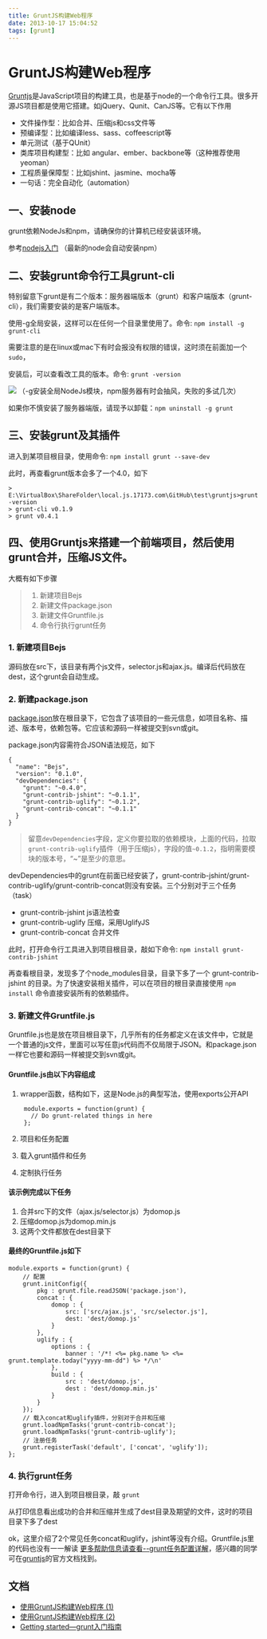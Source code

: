 ```yaml
---
title: GruntJS构建Web程序
date: 2013-10-17 15:04:52
tags: [grunt]
---
```

# GruntJS构建Web程序 #


[Gruntjs](http://gruntjs.com/)是JavaScript项目的构建工具，也是基于node的一个命令行工具。很多开源JS项目都是使用它搭建。如jQuery、Qunit、CanJS等。它有以下作用

- 文件操作型：比如合并、压缩js和css文件等
- 预编译型：比如编译less、sass、coffeescript等
- 单元测试（基于QUnit）
- 类库项目构建型：比如 angular、ember、backbone等（这种推荐使用yeoman）
- 工程质量保障型：比如jshint、jasmine、mocha等
- 一句话：完全自动化（automation）

## 一、安装node ##

grunt依赖NodeJs和npm，请确保你的计算机已经安装该环境。

参考[nodejs入门](http://nodejs.org/) （最新的node会自动安装npm）

## 二、安装grunt命令行工具grunt-cli ##

特别留意下grunt是有二个版本：服务器端版本（grunt）和客户端版本（grunt-cli），我们需要安装的是客户端版本。

使用-g全局安装，这样可以在任何一个目录里使用了。命令: `npm install -g grunt-cli`

需要注意的是在linux或mac下有时会报没有权限的错误，这时须在前面加一个`sudo`，

安装后，可以查看改工具的版本。命令: `grunt -version`

![](/images/grunt-1.gif)
（-g安装全局NodeJs模块，npm服务器有时会抽风，失败的多试几次）

如果你不慎安装了服务器端版，请现予以卸载：`npm uninstall -g grunt`

## 三、安装grunt及其插件 ##

进入到某项目根目录，使用命令: `npm install grunt --save-dev`

此时，再查看grunt版本会多了一个4.0，如下

    > E:\VirtualBox\ShareFolder\local.js.17173.com\GitHub\test\gruntjs>grunt -version
    > grunt-cli v0.1.9
    > grunt v0.4.1

## 四、使用Gruntjs来搭建一个前端项目，然后使用grunt合并，压缩JS文件。 ##

大概有如下步骤

> 1. 新建项目Bejs
> 1. 新建文件package.json
> 1. 新建文件Gruntfile.js
> 1. 命令行执行grunt任务


### 1. 新建项目Bejs ###

源码放在src下，该目录有两个js文件，selector.js和ajax.js。编译后代码放在dest，这个grunt会自动生成。

### 2. 新建package.json ###

[package.json](https://npmjs.org/doc/json.html)放在根目录下，它包含了该项目的一些元信息，如项目名称、描述、版本号，依赖包等。它应该和源码一样被提交到svn或git。

package.json内容需符合JSON语法规范，如下

	{
	  "name": "Bejs",
	  "version": "0.1.0",
	  "devDependencies": {
		"grunt": "~0.4.0",
		"grunt-contrib-jshint": "~0.1.1",
		"grunt-contrib-uglify": "~0.1.2",
		"grunt-contrib-concat": "~0.1.1"
	  }
	}

> 留意`devDependencies`字段，定义你要拉取的依赖模块，上面的代码，拉取`grunt-contrib-uglify`插件（用于压缩js），字段的值`~0.1.2`，指明需要模块的版本号，“~”是至少的意思。

devDependencies中的grunt在前面已经安装了，grunt-contrib-jshint/grunt-contrib-uglify/grunt-contrib-concat则没有安装。三个分别对于三个任务（task）

- grunt-contrib-jshint js语法检查
- grunt-contrib-uglify 压缩，采用UglifyJS
- grunt-contrib-concat 合并文件


此时，打开命令行工具进入到项目根目录，敲如下命令: `npm install grunt-contrib-jshint`

再查看根目录，发现多了个node_modules目录，目录下多了一个 grunt-contrib-jshint 的目录。为了快速安装相关插件，可以在项目的根目录直接使用 `npm install` 命令直接安装所有的依赖插件。

### 3. 新建文件Gruntfile.js ###

Gruntfile.js也是放在项目根目录下，几乎所有的任务都定义在该文件中，它就是一个普通的js文件，里面可以写任意js代码而不仅局限于JSON。和package.json一样它也要和源码一样被提交到svn或git。

#### Gruntfile.js由以下内容组成 ####


1. wrapper函数，结构如下，这是Node.js的典型写法，使用exports公开API
 
	    module.exports = function(grunt) {
	      // Do grunt-related things in here
	    };

1. 项目和任务配置
1. 载入grunt插件和任务
1. 定制执行任务



#### 该示例完成以下任务 ####

1. 合并src下的文件（ajax.js/selector.js）为domop.js
1. 压缩domop.js为domop.min.js
1. 这两个文件都放在dest目录下

#### 最终的Gruntfile.js如下 ####

	module.exports = function(grunt) {
	    // 配置
	    grunt.initConfig({
	        pkg : grunt.file.readJSON('package.json'),
	        concat : {
	            domop : {
	                src: ['src/ajax.js', 'src/selector.js'],
	                dest: 'dest/domop.js'
	            }
	        },
	        uglify : {
	            options : {
	                banner : '/*! <%= pkg.name %> <%= grunt.template.today("yyyy-mm-dd") %> */\n'
	            },
	            build : {
	                src : 'dest/domop.js',
	                dest : 'dest/domop.min.js'
	            }
	        }
	    });
	    // 载入concat和uglify插件，分别对于合并和压缩
	    grunt.loadNpmTasks('grunt-contrib-concat');
	    grunt.loadNpmTasks('grunt-contrib-uglify');
	    // 注册任务
	    grunt.registerTask('default', ['concat', 'uglify']);
	}; 




### 4. 执行grunt任务 ###

打开命令行，进入到项目根目录，敲 `grunt`

从打印信息看出成功的合并和压缩并生成了dest目录及期望的文件，这时的项目目录下多了dest

ok，这里介绍了2个常见任务concat和uglify，jshint等没有介绍。Gruntfile.js里的代码也没有一一解读 [更多帮助信息请查看--grunt任务配置详解](/grunt任务配置详解.md)，感兴趣的同学可在[gruntjs](http://gruntjs.com/api/grunt)的官方文档找到。

## 文档 ##
- [使用GruntJS构建Web程序 (1)](http://www.cnblogs.com/snandy/archive/2013/03/07/2946989.html)
- [使用GruntJS构建Web程序 (2)](http://www.cnblogs.com/snandy/archive/2013/03/11/2949177.html)
- [Getting started—grunt入门指南](http://www.36ria.com/6192)
